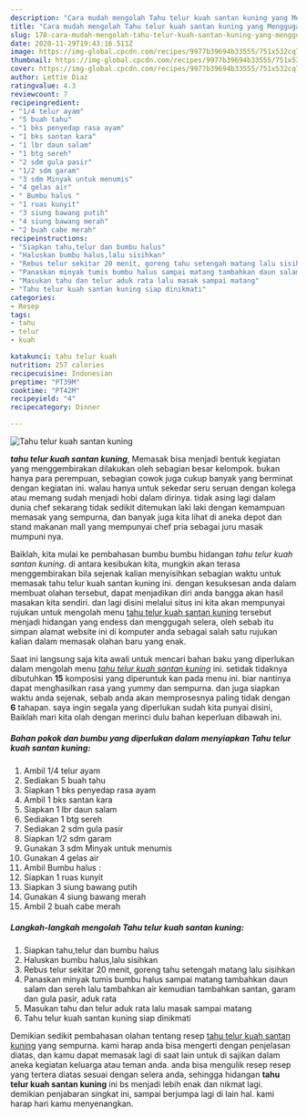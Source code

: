 ```yaml
---
description: "Cara mudah mengolah Tahu telur kuah santan kuning yang Menggugah Selera"
title: "Cara mudah mengolah Tahu telur kuah santan kuning yang Menggugah Selera"
slug: 178-cara-mudah-mengolah-tahu-telur-kuah-santan-kuning-yang-menggugah-selera
date: 2020-11-29T19:43:16.511Z
image: https://img-global.cpcdn.com/recipes/9977b39694b33555/751x532cq70/tahu-telur-kuah-santan-kuning-foto-resep-utama.jpg
thumbnail: https://img-global.cpcdn.com/recipes/9977b39694b33555/751x532cq70/tahu-telur-kuah-santan-kuning-foto-resep-utama.jpg
cover: https://img-global.cpcdn.com/recipes/9977b39694b33555/751x532cq70/tahu-telur-kuah-santan-kuning-foto-resep-utama.jpg
author: Lettie Diaz
ratingvalue: 4.3
reviewcount: 7
recipeingredient:
- "1/4 telur ayam"
- "5 buah tahu"
- "1 bks penyedap rasa ayam"
- "1 bks santan kara"
- "1 lbr daun salam"
- "1 btg sereh"
- "2 sdm gula pasir"
- "1/2 sdm garam"
- "3 sdm Minyak untuk menumis"
- "4 gelas air"
- " Bumbu halus "
- "1 ruas kunyit"
- "3 siung bawang putih"
- "4 siung bawang merah"
- "2 buah cabe merah"
recipeinstructions:
- "Siapkan tahu,telur dan bumbu halus"
- "Haluskan bumbu halus,lalu sisihkan"
- "Rebus telur sekitar 20 menit, goreng tahu setengah matang lalu sisihkan"
- "Panaskan minyak tumis bumbu halus sampai matang tambahkan daun salam dan sereh lalu tambahkan air kemudian tambahkan santan, garam dan gula pasir, aduk rata"
- "Masukan tahu dan telur aduk rata lalu masak sampai matang"
- "Tahu telur kuah santan kuning siap dinikmati"
categories:
- Resep
tags:
- tahu
- telur
- kuah

katakunci: tahu telur kuah 
nutrition: 257 calories
recipecuisine: Indonesian
preptime: "PT39M"
cooktime: "PT42M"
recipeyield: "4"
recipecategory: Dinner

---
```



![Tahu telur kuah santan kuning](https://img-global.cpcdn.com/recipes/9977b39694b33555/751x532cq70/tahu-telur-kuah-santan-kuning-foto-resep-utama.jpg)

<b><i>tahu telur kuah santan kuning</i></b>, Memasak bisa menjadi bentuk kegiatan yang menggembirakan dilakukan oleh sebagian besar kelompok. bukan hanya para perempuan, sebagian cowok juga cukup banyak yang berminat dengan kegiatan ini. walau hanya untuk sekedar seru seruan dengan kolega atau memang sudah menjadi hobi dalam dirinya. tidak asing lagi dalam dunia chef sekarang tidak sedikit ditemukan laki laki dengan kemampuan memasak yang sempurna, dan banyak juga kita lihat di aneka depot dan stand makanan mall yang mempunyai chef pria sebagai juru masak mumpuni nya.



Baiklah, kita mulai ke pembahasan bumbu bumbu hidangan <i>tahu telur kuah santan kuning</i>. di antara kesibukan kita, mungkin akan terasa menggembirakan bila sejenak kalian menyisihkan sebagian waktu untuk memasak tahu telur kuah santan kuning ini. dengan kesuksesan anda dalam membuat olahan tersebut, dapat menjadikan diri anda bangga akan hasil masakan kita sendiri. dan lagi disini melalui situs ini kita akan mempunyai rujukan untuk mengolah menu <u>tahu telur kuah santan kuning</u> tersebut menjadi hidangan yang endess dan menggugah selera, oleh sebab itu simpan alamat website ini di komputer anda sebagai salah satu rujukan kalian dalam memasak olahan baru yang enak.


Saat ini langsung saja kita awali untuk mencari bahan baku yang diperlukan dalam mengolah menu <u><i>tahu telur kuah santan kuning</i></u> ini. setidak tidaknya dibutuhkan <b>15</b> komposisi yang diperuntuk kan pada menu ini. biar nantinya dapat menghasilkan rasa yang yummy dan sempurna. dan juga siapkan waktu anda sejenak, sebab anda akan memprosesnya paling tidak dengan <b>6</b> tahapan. saya ingin segala yang diperlukan sudah kita punyai disini, Baiklah mari kita olah dengan merinci dulu bahan keperluan dibawah ini.

<!--inarticleads1-->

##### Bahan pokok dan bumbu yang diperlukan dalam menyiapkan Tahu telur kuah santan kuning:

1. Ambil 1/4 telur ayam
1. Sediakan 5 buah tahu
1. Siapkan 1 bks penyedap rasa ayam
1. Ambil 1 bks santan kara
1. Siapkan 1 lbr daun salam
1. Sediakan 1 btg sereh
1. Sediakan 2 sdm gula pasir
1. Siapkan 1/2 sdm garam
1. Gunakan 3 sdm Minyak untuk menumis
1. Gunakan 4 gelas air
1. Ambil  Bumbu halus :
1. Siapkan 1 ruas kunyit
1. Siapkan 3 siung bawang putih
1. Gunakan 4 siung bawang merah
1. Ambil 2 buah cabe merah




<!--inarticleads2-->

##### Langkah-langkah mengolah Tahu telur kuah santan kuning:

1. Siapkan tahu,telur dan bumbu halus
1. Haluskan bumbu halus,lalu sisihkan
1. Rebus telur sekitar 20 menit, goreng tahu setengah matang lalu sisihkan
1. Panaskan minyak tumis bumbu halus sampai matang tambahkan daun salam dan sereh lalu tambahkan air kemudian tambahkan santan, garam dan gula pasir, aduk rata
1. Masukan tahu dan telur aduk rata lalu masak sampai matang
1. Tahu telur kuah santan kuning siap dinikmati




Demikian sedikit pembahasan olahan tentang resep <u>tahu telur kuah santan kuning</u> yang sempurna. kami harap anda bisa mengerti dengan penjelasan diatas, dan kamu dapat memasak lagi di saat lain untuk di sajikan dalam aneka kegiatan keluarga atau teman anda. anda bisa mengulik resep resep yang tertera diatas sesuai dengan selera anda, sehingga hidangan <b>tahu telur kuah santan kuning</b> ini bs menjadi lebih enak dan nikmat lagi. demikian penjabaran singkat ini, sampai berjumpa lagi di lain hal. kami harap hari kamu menyenangkan.
